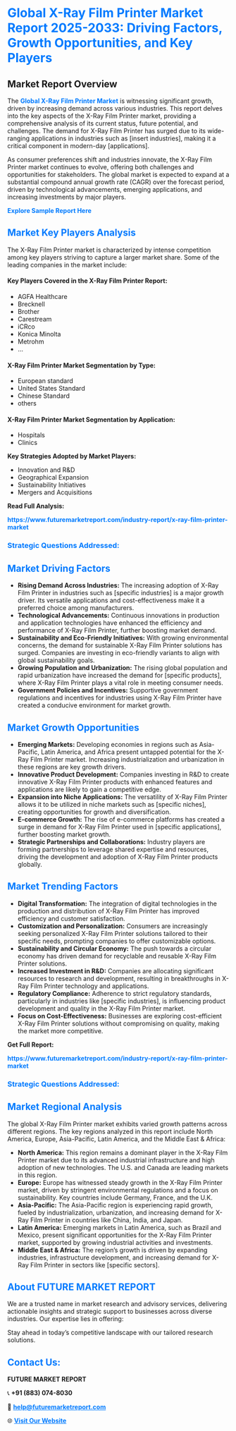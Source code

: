<h1 style="color: #007BFF;">Global X-Ray Film Printer Market Report 2025-2033: Driving Factors, Growth Opportunities, and Key Players</h1>

<section id="overview">
<h2>Market Report Overview</h2>
<p>The <a href="https://www.futuremarketreport.com/industry-report/x-ray-film-printer-market" style="color: #007BFF; text-decoration: none;"><strong>Global X-Ray Film Printer Market</strong></a> is witnessing significant growth, driven by increasing demand across various industries. This report delves into the key aspects of the X-Ray Film Printer market, providing a comprehensive analysis of its current status, future potential, and challenges. The demand for X-Ray Film Printer has surged due to its wide-ranging applications in industries such as [insert industries], making it a critical component in modern-day [applications].</p>
<p>As consumer preferences shift and industries innovate, the X-Ray Film Printer market continues to evolve, offering both challenges and opportunities for stakeholders. The global market is expected to expand at a substantial compound annual growth rate (CAGR) over the forecast period, driven by technological advancements, emerging applications, and increasing investments by major players.</p>
</section>

<section id="overview">
<p><a href="https://www.futuremarketreport.com/request-sample/reportId=109761" style="color: #007BFF; text-decoration: none;"><strong>Explore Sample Report Here</strong></a></p>
</section>

<section id="key-players">
<h2 style="color: #007BFF;">Market Key Players Analysis</h2>
<p>The X-Ray Film Printer market is characterized by intense competition among key players striving to capture a larger market share. Some of the leading companies in the market include:</p>
<h4>Key Players Covered in the X-Ray Film Printer Report:</h4>
<ul><li>AGFA Healthcare</li><li>Brecknell</li><li>Brother</li><li>Carestream</li><li>iCRco</li><li>Konica Minolta</li><li>Metrohm</li><li>...</li></ul>
<h4>X-Ray Film Printer Market Segmentation by Type:</h4>
<ul><li>European standard</li><li>United States Standard</li><li>Chinese Standard</li><li>others</li></ul>

<h4>X-Ray Film Printer Market Segmentation by Application:</h4>
<ul><li>Hospitals</li><li>Clinics</li></ul>
<p><strong>Key Strategies Adopted by Market Players:</strong></p>
<ul>
<li>Innovation and R&D</li>
<li>Geographical Expansion</li>
<li>Sustainability Initiatives</li>
<li>Mergers and Acquisitions</li>
</ul>
</section>

<section>
<p><strong>Read Full Analysis: </strong></p><a href="https://www.futuremarketreport.com/industry-report/x-ray-film-printer-market" style="color: #007BFF; text-decoration: none;"><strong>https://www.futuremarketreport.com/industry-report/x-ray-film-printer-market</strong></a>
<h3 style="color: #007BFF;">Strategic Questions Addressed:</h3>
</section>

<section id="driving-factors">
<h2 style="color: #007BFF;">Market Driving Factors</h2>
<ul>
<li><strong>Rising Demand Across Industries:</strong> The increasing adoption of X-Ray Film Printer in industries such as [specific industries] is a major growth driver. Its versatile applications and cost-effectiveness make it a preferred choice among manufacturers.</li>
<li><strong>Technological Advancements:</strong> Continuous innovations in production and application technologies have enhanced the efficiency and performance of X-Ray Film Printer, further boosting market demand.</li>
<li><strong>Sustainability and Eco-Friendly Initiatives:</strong> With growing environmental concerns, the demand for sustainable X-Ray Film Printer solutions has surged. Companies are investing in eco-friendly variants to align with global sustainability goals.</li>
<li><strong>Growing Population and Urbanization:</strong> The rising global population and rapid urbanization have increased the demand for [specific products], where X-Ray Film Printer plays a vital role in meeting consumer needs.</li>
<li><strong>Government Policies and Incentives:</strong> Supportive government regulations and incentives for industries using X-Ray Film Printer have created a conducive environment for market growth.</li>
</ul>
</section>

<section id="growth-opportunities">
<h2 style="color: #007BFF;">Market Growth Opportunities</h2>
<ul>
<li><strong>Emerging Markets:</strong> Developing economies in regions such as Asia-Pacific, Latin America, and Africa present untapped potential for the X-Ray Film Printer market. Increasing industrialization and urbanization in these regions are key growth drivers.</li>
<li><strong>Innovative Product Development:</strong> Companies investing in R&D to create innovative X-Ray Film Printer products with enhanced features and applications are likely to gain a competitive edge.</li>
<li><strong>Expansion into Niche Applications:</strong> The versatility of X-Ray Film Printer allows it to be utilized in niche markets such as [specific niches], creating opportunities for growth and diversification.</li>
<li><strong>E-commerce Growth:</strong> The rise of e-commerce platforms has created a surge in demand for X-Ray Film Printer used in [specific applications], further boosting market growth.</li>
<li><strong>Strategic Partnerships and Collaborations:</strong> Industry players are forming partnerships to leverage shared expertise and resources, driving the development and adoption of X-Ray Film Printer products globally.</li>
</ul>
</section>

<section id="trending-factors">
<h2 style="color: #007BFF;">Market Trending Factors</h2>
<ul>
<li><strong>Digital Transformation:</strong> The integration of digital technologies in the production and distribution of X-Ray Film Printer has improved efficiency and customer satisfaction.</li>
<li><strong>Customization and Personalization:</strong> Consumers are increasingly seeking personalized X-Ray Film Printer solutions tailored to their specific needs, prompting companies to offer customizable options.</li>
<li><strong>Sustainability and Circular Economy:</strong> The push towards a circular economy has driven demand for recyclable and reusable X-Ray Film Printer solutions.</li>
<li><strong>Increased Investment in R&D:</strong> Companies are allocating significant resources to research and development, resulting in breakthroughs in X-Ray Film Printer technology and applications.</li>
<li><strong>Regulatory Compliance:</strong> Adherence to strict regulatory standards, particularly in industries like [specific industries], is influencing product development and quality in the X-Ray Film Printer market.</li>
<li><strong>Focus on Cost-Effectiveness:</strong> Businesses are exploring cost-efficient X-Ray Film Printer solutions without compromising on quality, making the market more competitive.</li>
</ul>
</section>

<section>
<p><strong>Get Full Report: </strong></p><a href="https://www.futuremarketreport.com/industry-report/x-ray-film-printer-market" style="color: #007BFF; text-decoration: none;"><strong>https://www.futuremarketreport.com/industry-report/x-ray-film-printer-market</strong></a>
<h3 style="color: #007BFF;">Strategic Questions Addressed:</h3>
</section>


<section id="regional-analysis">
<h2 style="color: #007BFF;">Market Regional Analysis</h2>
<p>The global X-Ray Film Printer market exhibits varied growth patterns across different regions. The key regions analyzed in this report include North America, Europe, Asia-Pacific, Latin America, and the Middle East & Africa:</p>
<ul>
<li><strong>North America:</strong> This region remains a dominant player in the X-Ray Film Printer market due to its advanced industrial infrastructure and high adoption of new technologies. The U.S. and Canada are leading markets in this region.</li>
<li><strong>Europe:</strong> Europe has witnessed steady growth in the X-Ray Film Printer market, driven by stringent environmental regulations and a focus on sustainability. Key countries include Germany, France, and the U.K.</li>
<li><strong>Asia-Pacific:</strong> The Asia-Pacific region is experiencing rapid growth, fueled by industrialization, urbanization, and increasing demand for X-Ray Film Printer in countries like China, India, and Japan.</li>
<li><strong>Latin America:</strong> Emerging markets in Latin America, such as Brazil and Mexico, present significant opportunities for the X-Ray Film Printer market, supported by growing industrial activities and investments.</li>
<li><strong>Middle East & Africa:</strong> The region’s growth is driven by expanding industries, infrastructure development, and increasing demand for X-Ray Film Printer in sectors like [specific sectors].</li>
</ul>
</section>

<footer>
<h2 style="color: #007BFF;">About FUTURE MARKET REPORT</h2>
<p>We are a trusted name in market research and advisory services, delivering actionable insights and strategic support to businesses across diverse industries. Our expertise lies in offering:</p>

<p>Stay ahead in today’s competitive landscape with our tailored research solutions.</p>

<h2 style="color: #007BFF;">Contact Us:</h2>
<p><strong>FUTURE MARKET REPORT</strong></p>
<p>📞 <strong>+91 (883) 074-8030</strong></p>
<p>📧 <strong><a href="mailto:help@futuremarketreport.com" style="color: #007BFF;">help@futuremarketreport.com</a></strong></p>
<p>🌐 <strong><a href="https://www.futuremarketreport.com/" style="color: #007BFF;">Visit Our Website</a></strong></p>
</footer>